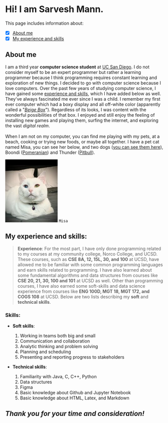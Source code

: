 # Hi! I am Sarvesh Mann.
This page includes information about:
- [x] [About me](#about-me)
- [x] [My experience and skills](#my-experience-and-skills)

## About me 
I am a third year **computer science student** at [UC San Diego](https://en.wikipedia.org/wiki/University_of_California,_San_Diego). I do not consider myself to be an expert programmer but rather a learning programmer because I think programming requires constant learning and exploration of new things. I decided to go with computer science because I love computers. Over the past few years of studying computer science, I have gained some [experience and skills](#skills), which I have added below as well. They've always fascinated me ever since I was a child. I remember my first ever computer which had a boxy display and all off-white color (apparently called a "[*Beige Box*](https://en.wikipedia.org/wiki/Beige_box)"). Regardless of its looks, I was content with the wonderful possibilities of that box. I enjoyed and still enjoy the feeling of installing new games and playing them, surfing the internet, and exploring the vast *digital realm*. 
<br>
<br>
When I am not on my computer, you can find me playing with my pets, at a beach, cooking or trying new foods, or maybe all together. I have a pet cat named Misa, you can see her below, and two dogs ([you can see them here](./mydogs.jpeg)), Boondi ([Pomeranian](https://en.wikipedia.org/wiki/Pomeranian_dog)) and Thunder ([Pitbull](https://en.wikipedia.org/wiki/Pit_bull)).

![photo of misa](mycat.jpg)
`Misa`

## My experience and skills: 
> **Experience**: For the most part, I have only done programming related to my courses at my community college, Norco College, and UCSD. These courses, such as **CSE 8A, 12, 15L, 30, and 100** at UCSD, have allowed me to be familiar with some common programming languages and earn skills related to programming. I have also learned about some fundamental algorithms and data structures from courses like **CSE 20, 21, 30, 100 and 101** at UCSD as well. Other than programming courses, I have also earned some soft-skills and data science experience from courses like **ENG 100D, MGT 18, MGT 172, and COGS 108** at UCSD. Below are two lists describing my **soft** and **technical skills**.

### Skills:
* **Soft skills**:
    1. Working in teams both big and small
    2. Communication and collaboration
    3. Analytic thinking and problem solving
    4. Planning and scheduling
    5. Presenting and reporting progress to stakeholders

* **Technical skills**:
    1. Familiarity with Java, C, C++, Python
    2. Data structures
    3. Figma
    4. Basic knowledge about Github and Jupyter Notebook
    5. Basic knowledge about HTML, Latex, and Markdown

## *Thank you for your time and consideration!*
